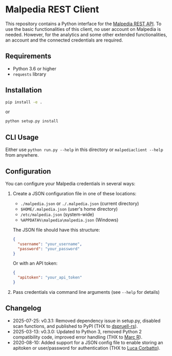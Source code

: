 # Malpedia REST Client

This repository contains a Python interface for the [Malpedia REST API](https://malpedia.caad.fkie.fraunhofer.de).
To use the basic functionalities of this client, no user account on Malpedia is needed.
However, for the analytics and some other extended functionalities, an account and the connected credentials are required.

## Requirements

- Python 3.6 or higher
- `requests` library

## Installation

```bash
pip install -e .
```

or

```bash
python setup.py install
```

## CLI Usage

Either use `python run.py --help` in this directory or `malpediaclient --help` from anywhere.

## Configuration

You can configure your Malpedia credentials in several ways:

1. Create a JSON configuration file in one of these locations:
   - `./malpedia.json` or `./.malpedia.json` (current directory)
   - `$HOME/.malpedia.json` (user's home directory)
   - `/etc/malpedia.json` (system-wide)
   - `%APPDATA%\malpedia\malpedia.json` (Windows)

   The JSON file should have this structure:
   ```json
   {
     "username": "your_username",
     "password": "your_password"
   }
   ```
   
   Or with an API token:
   ```json
   {
     "apitoken": "your_api_token"
   }
   ```

2. Pass credentials via command line arguments (see `--help` for details)

## Changelog

* 2025-07-25: v0.3.1: Removed dependency issue in setup.py, disabled scan functions, and published to PyPI (THX to [dspruell-rs](https://github.com/dspruell-rs)).
* 2025-03-13: v0.3.0: Updated to Python 3, removed Python 2 compatibility code, improved error handling (THX to [Marc R](https://github.com/seifreed)).
* 2020-08-10: Added support for a JSON config file to enable storing an apitoken or user/password for authentication (THX to [Luca Corbatto](https://github.com/targodan)).
